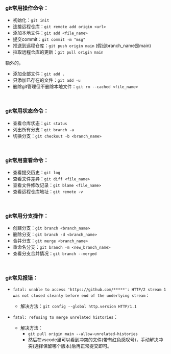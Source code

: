 <h3>git常用操作命令：</h3>

- 初始化：`git init`
- 连接远程仓库：`git remote add origin <url>`
- 添加本地文件：`git add <file_name>`
- 提交commit：`git commit -m "msg"`
- 推送到远程仓库：`git push origin main` (假设branch_name是main)
- 拉取远程仓库的更新：`git pull origin main`

额外的，
- 添加全部文件：`git add .`
- 只添加已存在的文件：`git add -u`
- 删除git管理但不删除本地文件：`git rm --cached <file_name>`

</br>

<h3>git常用状态命令：</h3>

- 查看仓库状态：`git status`
- 列出所有分支：`git branch -a`
- 切换分支：`git checkout -b <branch_name>`

</br>

<h3>git常用查看命令：</h3>

- 查看提交历史：`git log`
- 查看文件差异：`git diff <file_name>`
- 查看文件修改记录：`git blame <file_name>`
- 查看远程仓库地址：`git remote -v`

</br>

<h3>git常用分支操作：</h3>

- 创建分支：`git branch <branch_name>`
- 删除分支：`git branch -d <branch_name>`
- 合并分支：`git merge <branch_name>`
- 重命名分支：`git branch -m <new_branch_name>`
- 查看分支合并情况：`git branch --merged`

</br>

<h3>git常见报错：</h3>

- `fatal: unable to access 'https://github.com/*****': HTTP/2 stream 1 was not closed cleanly before end of the underlying stream`：
  - 解决方法：`git config --global http.version HTTP/1.1`

- `fatal: refusing to merge unrelated histories`：
  - 解决方法：
    - `git pull origin main --allow-unrelated-histories`
    - 然后在vscode里可以看到冲突的文件(带有红色感叹号)，手动解决冲突(选择保留哪个版本)后再正常提交即可。

